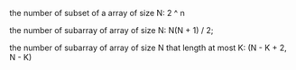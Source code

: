 the number of subset of a array of size N: 2 ^ n

the number of subarray of array of size N: N(N + 1) / 2;

the number of subarray of array of size N that length at most K: (N - K + 2, N - K)
